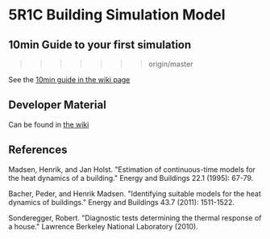# 5R1C Building Simulation Model

## 10min Guide to your first simulation
>>>>>>> origin/master

See the [10min guide in the wiki page](https://github.com/architecture-building-systems/RC_BuildingSimulator/wiki/10min-guide-to-your-first-simulation)

## Developer Material

Can be found in [the wiki](https://github.com/architecture-building-systems/RC_BuildingSimulator/wiki)

## References

Madsen, Henrik, and Jan Holst. "Estimation of continuous-time models for the heat dynamics of a building." Energy and Buildings 22.1 (1995): 67-79.

Bacher, Peder, and Henrik Madsen. "Identifying suitable models for the heat dynamics of buildings." Energy and Buildings 43.7 (2011): 1511-1522.

Sonderegger, Robert. "Diagnostic tests determining the thermal response of a house." Lawrence Berkeley National Laboratory (2010).

